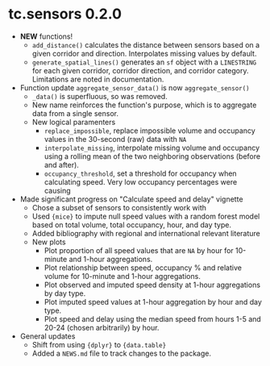 # tc.sensors 0.2.0

* **NEW** functions!
  * `add_distance()` calculates the distance between sensors based on a given corridor and direction. Interpolates missing values by default.
  * `generate_spatial_lines()` generates an `sf` object with a `LINESTRING` for each given corridor, corridor direction, and corridor category. Limitations are noted in documentation.
* Function update `aggregate_sensor_data()` is now `aggregate_sensor()`
  * `_data()` is superfluous, so was removed. 
  * New name reinforces the function's purpose, which is to aggregate data from a single sensor.
  * New logical paramenters
    - `replace_impossible`, replace impossible volume and occupancy values in the 30-second (raw) data with `NA`
    - `interpolate_missing`, interpolate missing volume and occupancy using a rolling mean of the two neighboring observations (before and after).
    - `occupancy_threshold`, set a threshold for occupancy when calculating speed. Very low occupancy percentages were causing 
* Made significant progress on "Calculate speed and delay" vignette
  * Chose a subset of sensors to consistently work with
  * Used `{mice}` to impute null speed values with a random forest model based on total volume, total occupancy, hour, and day type. 
  * Added bibliography with regional and international relevant literature
  * New plots
    - Plot proportion of all speed values that are `NA` by hour for 10-minute and 1-hour aggregations.
    - Plot relationship between speed, occupancy % and relative volume for 10-minute and 1-hour aggregations.
    - Plot observed and imputed speed density at 1-hour aggregations by day type.
    - Plot imputed speed values at 1-hour aggregation by hour and day type.
    - Plot speed and delay using the median speed from hours 1-5 and 20-24 (chosen arbitrarily) by hour. 
* General updates
  * Shift from using `{dplyr}` to `{data.table}`
  * Added a `NEWS.md` file to track changes to the package.
